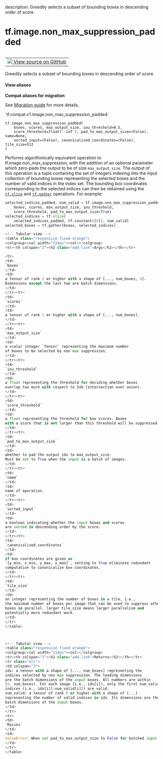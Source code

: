 description: Greedily selects a subset of bounding boxes in descending order of score.

<div itemscope itemtype="http://developers.google.com/ReferenceObject">
<meta itemprop="name" content="tf.image.non_max_suppression_padded" />
<meta itemprop="path" content="Stable" />
</div>

# tf.image.non_max_suppression_padded

<!-- Insert buttons and diff -->

<table class="tfo-notebook-buttons tfo-api nocontent" align="left">
<td>
  <a target="_blank" href="https://github.com/tensorflow/tensorflow/blob/r2.4/tensorflow/python/ops/image_ops_impl.py#L5028-L5125">
    <img src="https://www.tensorflow.org/images/GitHub-Mark-32px.png" />
    View source on GitHub
  </a>
</td>
</table>



Greedily selects a subset of bounding boxes in descending order of score.

<section class="expandable">
  <h4 class="showalways">View aliases</h4>
  <p>
<b>Compat aliases for migration</b>
<p>See
<a href="https://www.tensorflow.org/guide/migrate">Migration guide</a> for
more details.</p>
<p>`tf.compat.v1.image.non_max_suppression_padded`</p>
</p>
</section>

<pre class="devsite-click-to-copy prettyprint lang-py tfo-signature-link">
<code>tf.image.non_max_suppression_padded(
    boxes, scores, max_output_size, iou_threshold=0.5,
    score_threshold=float('-inf'), pad_to_max_output_size=(False), name=None,
    sorted_input=(False), canonicalized_coordinates=(False), tile_size=512
)
</code></pre>



<!-- Placeholder for "Used in" -->

Performs algorithmically equivalent operation to tf.image.non_max_suppression,
with the addition of an optional parameter which zero-pads the output to
be of size `max_output_size`.
The output of this operation is a tuple containing the set of integers
indexing into the input collection of bounding boxes representing the selected
boxes and the number of valid indices in the index set.  The bounding box
coordinates corresponding to the selected indices can then be obtained using
the <a href="../../tf/slice.md"><code>tf.slice</code></a> and <a href="../../tf/gather.md"><code>tf.gather</code></a> operations.  For example:
  ```python
  selected_indices_padded, num_valid = tf.image.non_max_suppression_padded(
      boxes, scores, max_output_size, iou_threshold,
      score_threshold, pad_to_max_output_size=True)
  selected_indices = tf.slice(
      selected_indices_padded, tf.constant([0]), num_valid)
  selected_boxes = tf.gather(boxes, selected_indices)

<!-- Tabular view -->
 <table class="responsive fixed orange">
<colgroup><col width="214px"><col></colgroup>
<tr><th colspan="2"><h2 class="add-link">Args</h2></th></tr>

<tr>
<td>
`boxes`
</td>
<td>
a tensor of rank 2 or higher with a shape of [..., num_boxes, 4].
Dimensions except the last two are batch dimensions.
</td>
</tr><tr>
<td>
`scores`
</td>
<td>
a tensor of rank 1 or higher with a shape of [..., num_boxes].
</td>
</tr><tr>
<td>
`max_output_size`
</td>
<td>
a scalar integer `Tensor` representing the maximum number
of boxes to be selected by non max suppression.
</td>
</tr><tr>
<td>
`iou_threshold`
</td>
<td>
a float representing the threshold for deciding whether boxes
overlap too much with respect to IoU (intersection over union).
</td>
</tr><tr>
<td>
`score_threshold`
</td>
<td>
a float representing the threshold for box scores. Boxes
with a score that is not larger than this threshold will be suppressed.
</td>
</tr><tr>
<td>
`pad_to_max_output_size`
</td>
<td>
whether to pad the output idx to max_output_size.
Must be set to True when the input is a batch of images.
</td>
</tr><tr>
<td>
`name`
</td>
<td>
name of operation.
</td>
</tr><tr>
<td>
`sorted_input`
</td>
<td>
a boolean indicating whether the input boxes and scores
are sorted in descending order by the score.
</td>
</tr><tr>
<td>
`canonicalized_coordinates`
</td>
<td>
if box coordinates are given as
`[y_min, x_min, y_max, x_max]`, setting to True eliminate redundant
computation to canonicalize box coordinates.
</td>
</tr><tr>
<td>
`tile_size`
</td>
<td>
an integer representing the number of boxes in a tile, i.e.,
the maximum number of boxes per image that can be used to suppress other
boxes in parallel; larger tile_size means larger parallelism and
potentially more redundant work.
</td>
</tr>
</table>



<!-- Tabular view -->
 <table class="responsive fixed orange">
<colgroup><col width="214px"><col></colgroup>
<tr><th colspan="2"><h2 class="add-link">Returns</h2></th></tr>
<tr class="alt">
<td colspan="2">
idx: a tensor with a shape of [..., num_boxes] representing the
indices selected by non-max suppression. The leading dimensions
are the batch dimensions of the input boxes. All numbers are within
[0, num_boxes). For each image (i.e., idx[i]), only the first num_valid[i]
indices (i.e., idx[i][:num_valid[i]]) are valid.
num_valid: a tensor of rank 0 or higher with a shape of [...]
representing the number of valid indices in idx. Its dimensions are the
batch dimensions of the input boxes.
</td>
</tr>
<tr>
<td>
`Raises`
</td>
<td>
ValueError: When set pad_to_max_output_size to False for batched input.
</td>
</tr>
</table>

